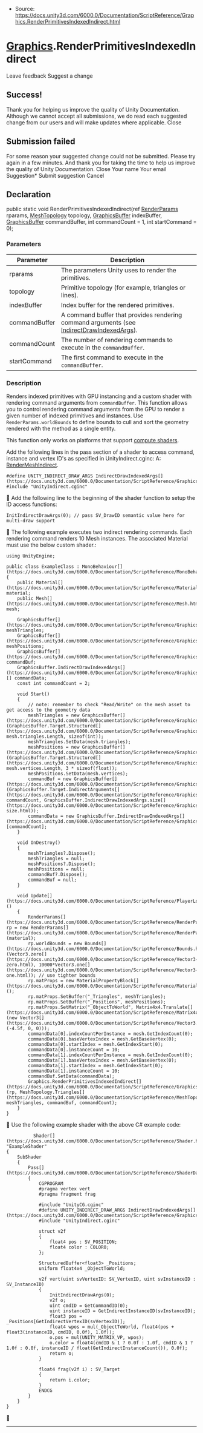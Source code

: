 * Source: https://docs.unity3d.com/6000.0/Documentation/ScriptReference/Graphics.RenderPrimitivesIndexedIndirect.html

#  [Graphics](https://docs.unity3d.com/6000.0/Documentation/ScriptReference/Graphics.html).RenderPrimitivesIndexedIndirect
Leave feedback
Suggest a change
## Success!
Thank you for helping us improve the quality of Unity Documentation. Although we cannot accept all submissions, we do read each suggested change from our users and will make updates where applicable.
Close
## Submission failed
For some reason your suggested change could not be submitted. Please <a>try again</a> in a few minutes. And thank you for taking the time to help us improve the quality of Unity Documentation.
Close
Your name Your email Suggestion* Submit suggestion
Cancel
## Declaration
public static void RenderPrimitivesIndexedIndirect(ref [RenderParams](https://docs.unity3d.com/6000.0/Documentation/ScriptReference/RenderParams.html) rparams, [MeshTopology](https://docs.unity3d.com/6000.0/Documentation/ScriptReference/MeshTopology.html) topology, [GraphicsBuffer](https://docs.unity3d.com/6000.0/Documentation/ScriptReference/GraphicsBuffer.html) indexBuffer, [GraphicsBuffer](https://docs.unity3d.com/6000.0/Documentation/ScriptReference/GraphicsBuffer.html) commandBuffer, int commandCount = 1, int startCommand = 0); 
### Parameters
Parameter | Description  
---|---  
rparams | The parameters Unity uses to render the primitives.  
topology | Primitive topology (for example, triangles or lines).  
indexBuffer | Index buffer for the rendered primitives.  
commandBuffer | A command buffer that provides rendering command arguments (see [IndirectDrawIndexedArgs](https://docs.unity3d.com/6000.0/Documentation/ScriptReference/GraphicsBuffer.IndirectDrawIndexedArgs.html)).  
commandCount | The number of rendering commands to execute in the `commandBuffer`.  
startCommand | The first command to execute in the `commandBuffer`.  
### Description
Renders indexed primitives with GPU instancing and a custom shader with rendering command arguments from `commandBuffer`.
This function allows you to control rendering command arguments from the GPU to render a given number of indexed primitives and instances. Use `RenderParams.worldBounds` to define bounds to cull and sort the geometry rendered with the method as a single entity.  
  
This function only works on platforms that support [compute shaders](https://docs.unity3d.com/6000.0/Documentation/Manual/class-ComputeShader.html).  
  
Add the following lines in the pass section of a shader to access command, instance and vertex ID's as specified in UnityIndirect.cginc: A: [RenderMeshIndirect](https://docs.unity3d.com/6000.0/Documentation/ScriptReference/Graphics.RenderMeshIndirect.html).
```
#define UNITY_INDIRECT_DRAW_ARGS IndirectDrawIndexedArgs[](https://docs.unity3d.com/6000.0/Documentation/ScriptReference/GraphicsBuffer.IndirectDrawIndexedArgs.html)
#include "UnityIndirect.cginc"
```

Add the following line to the beginning of the shader function to setup the ID access functions:
```
InitIndirectDrawArgs(0); // pass SV_DrawID semantic value here for multi-draw support
```

The following example executes two indirect rendering commands. Each rendering command renders 10 Mesh instances. The associated Material must use the below custom shader.:
```
using UnityEngine;  
  
public class ExampleClass : MonoBehaviour[](https://docs.unity3d.com/6000.0/Documentation/ScriptReference/MonoBehaviour.html)
{
    public Material[](https://docs.unity3d.com/6000.0/Documentation/ScriptReference/Material.html) material;
    public Mesh[](https://docs.unity3d.com/6000.0/Documentation/ScriptReference/Mesh.html) mesh;  
  
    GraphicsBuffer[](https://docs.unity3d.com/6000.0/Documentation/ScriptReference/GraphicsBuffer.html) meshTriangles;
    GraphicsBuffer[](https://docs.unity3d.com/6000.0/Documentation/ScriptReference/GraphicsBuffer.html) meshPositions;
    GraphicsBuffer[](https://docs.unity3d.com/6000.0/Documentation/ScriptReference/GraphicsBuffer.html) commandBuf;
    GraphicsBuffer.IndirectDrawIndexedArgs[](https://docs.unity3d.com/6000.0/Documentation/ScriptReference/GraphicsBuffer.IndirectDrawIndexedArgs.html)[] commandData;
    const int commandCount = 2;  
  
    void Start()
    {
        // note: remember to check "Read/Write" on the mesh asset to get access to the geometry data
        meshTriangles = new GraphicsBuffer[](https://docs.unity3d.com/6000.0/Documentation/ScriptReference/GraphicsBuffer.html)(GraphicsBuffer.Target.Structured[](https://docs.unity3d.com/6000.0/Documentation/ScriptReference/GraphicsBuffer.Target.Structured.html), mesh.triangles.Length, sizeof(int));
        meshTriangles.SetData(mesh.triangles);
        meshPositions = new GraphicsBuffer[](https://docs.unity3d.com/6000.0/Documentation/ScriptReference/GraphicsBuffer.html)(GraphicsBuffer.Target.Structured[](https://docs.unity3d.com/6000.0/Documentation/ScriptReference/GraphicsBuffer.Target.Structured.html), mesh.vertices.Length, 3 * sizeof(float));
        meshPositions.SetData(mesh.vertices);
        commandBuf = new GraphicsBuffer[](https://docs.unity3d.com/6000.0/Documentation/ScriptReference/GraphicsBuffer.html)(GraphicsBuffer.Target.IndirectArguments[](https://docs.unity3d.com/6000.0/Documentation/ScriptReference/GraphicsBuffer.Target.IndirectArguments.html), commandCount, GraphicsBuffer.IndirectDrawIndexedArgs.size[](https://docs.unity3d.com/6000.0/Documentation/ScriptReference/GraphicsBuffer.IndirectDrawIndexedArgs-size.html));
        commandData = new GraphicsBuffer.IndirectDrawIndexedArgs[](https://docs.unity3d.com/6000.0/Documentation/ScriptReference/GraphicsBuffer.IndirectDrawIndexedArgs.html)[commandCount];
    }  
  
    void OnDestroy()
    {
        meshTriangles?.Dispose();
        meshTriangles = null;
        meshPositions?.Dispose();
        meshPositions = null;
        commandBuf?.Dispose();
        commandBuf = null;
    }  
  
    void Update[](https://docs.unity3d.com/6000.0/Documentation/ScriptReference/PlayerLoop.Update.html)()
    {
        RenderParams[](https://docs.unity3d.com/6000.0/Documentation/ScriptReference/RenderParams.html) rp = new RenderParams[](https://docs.unity3d.com/6000.0/Documentation/ScriptReference/RenderParams.html)(material);
        rp.worldBounds = new Bounds[](https://docs.unity3d.com/6000.0/Documentation/ScriptReference/Bounds.html)(Vector3.zero[](https://docs.unity3d.com/6000.0/Documentation/ScriptReference/Vector3-zero.html), 10000*Vector3.one[](https://docs.unity3d.com/6000.0/Documentation/ScriptReference/Vector3-one.html)); // use tighter bounds
        rp.matProps = new MaterialPropertyBlock[](https://docs.unity3d.com/6000.0/Documentation/ScriptReference/MaterialPropertyBlock.html)();
        rp.matProps.SetBuffer("_Triangles", meshTriangles);
        rp.matProps.SetBuffer("_Positions", meshPositions);
        rp.matProps.SetMatrix("_ObjectToWorld", Matrix4x4.Translate[](https://docs.unity3d.com/6000.0/Documentation/ScriptReference/Matrix4x4.Translate.html)(new Vector3[](https://docs.unity3d.com/6000.0/Documentation/ScriptReference/Vector3.html)(-4.5f, 0, 0)));
        commandData[0].indexCountPerInstance = mesh.GetIndexCount(0);
        commandData[0].baseVertexIndex = mesh.GetBaseVertex(0);
        commandData[0].startIndex = mesh.GetIndexStart(0);
        commandData[0].instanceCount = 10;
        commandData[1].indexCountPerInstance = mesh.GetIndexCount(0);
        commandData[1].baseVertexIndex = mesh.GetBaseVertex(0);
        commandData[1].startIndex = mesh.GetIndexStart(0);
        commandData[1].instanceCount = 10;
        commandBuf.SetData(commandData);
        Graphics.RenderPrimitivesIndexedIndirect[](https://docs.unity3d.com/6000.0/Documentation/ScriptReference/Graphics.RenderPrimitivesIndexedIndirect.html)(rp, MeshTopology.Triangles[](https://docs.unity3d.com/6000.0/Documentation/ScriptReference/MeshTopology.Triangles.html), meshTriangles, commandBuf, commandCount);
    }
}
```

Use the following example shader with the above C# example code:
```
          Shader[](https://docs.unity3d.com/6000.0/Documentation/ScriptReference/Shader.html) "ExampleShader"
{
    SubShader
    {
        Pass[](https://docs.unity3d.com/6000.0/Documentation/ScriptReference/ShaderData.Pass.html)
        {
            CGPROGRAM
            #pragma vertex vert
            #pragma fragment frag  
  
            #include "UnityCG.cginc"
            #define UNITY_INDIRECT_DRAW_ARGS IndirectDrawIndexedArgs[](https://docs.unity3d.com/6000.0/Documentation/ScriptReference/GraphicsBuffer.IndirectDrawIndexedArgs.html)
            #include "UnityIndirect.cginc"  
  
            struct v2f
            {
                float4 pos : SV_POSITION;
                float4 color : COLOR0;
            };  
  
            StructuredBuffer<float3> _Positions;
            uniform float4x4 _ObjectToWorld;  
  
            v2f vert(uint svVertexID: SV_VertexID, uint svInstanceID : SV_InstanceID)
            {
                InitIndirectDrawArgs(0);
                v2f o;
                uint cmdID = GetCommandID(0);
                uint instanceID = GetIndirectInstanceID(svInstanceID);
                float3 pos = _Positions[GetIndirectVertexID(svVertexID)];
                float4 wpos = mul(_ObjectToWorld, float4(pos + float3(instanceID, cmdID, 0.0f), 1.0f));
                o.pos = mul(UNITY_MATRIX_VP, wpos);
                o.color = float4(cmdID & 1 ? 0.0f : 1.0f, cmdID & 1 ? 1.0f : 0.0f, instanceID / float(GetIndirectInstanceCount()), 0.0f);
                return o;
            }  
  
            float4 frag(v2f i) : SV_Target
            {
                return i.color;
            }
            ENDCG
        }
    }
}
```

* * *
